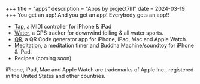 +++
title = "apps"
description = "Apps by project7III"
date = 2024-03-19
+++
You get an app! And you get an app! Everybody gets an app!!

- [Tap](/tap), a MIDI controller for iPhone & iPad
- [Water](/water), a GPS tracker for downwind foiling & all water sports.
- [QR](/qr), a QR Code generator app for iPhone, iPad, Mac and Apple Watch.
- [Meditation](/meditation), a meditation timer and Buddha Machine/soundtoy for iPhone & iPad.
- Recipes (coming soon)



<div class="footnote-definition"><p>iPhone, iPad, Mac and Apple Watch are trademarks of Apple Inc., registered in the United States and other countries.</p></div>